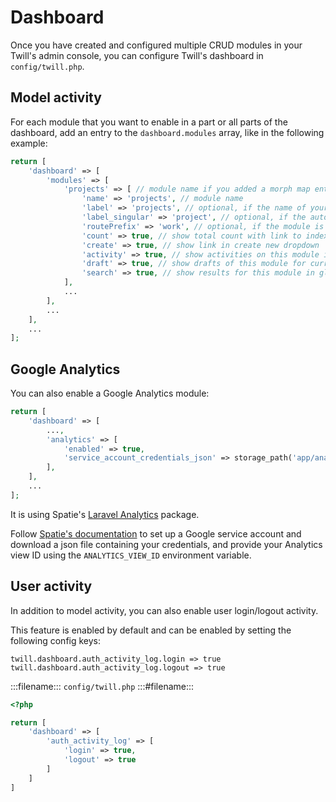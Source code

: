 # Dashboard

Once you have created and configured multiple CRUD modules in your Twill's admin console, you can configure Twill's  dashboard in `config/twill.php`.

## Model activity

For each module that you want to enable in a part or all parts of the dashboard, add an entry to the `dashboard.modules` array, like in the following example:

```php
return [
    'dashboard' => [
        'modules' => [
            'projects' => [ // module name if you added a morph map entry for it, otherwise FQN of the model (eg. App\Models\Project)
                'name' => 'projects', // module name
                'label' => 'projects', // optional, if the name of your module above does not work as a label
                'label_singular' => 'project', // optional, if the automated singular version of your name/label above does not work as a label
                'routePrefix' => 'work', // optional, if the module is living under a specific routes group
                'count' => true, // show total count with link to index of this module
                'create' => true, // show link in create new dropdown
                'activity' => true, // show activities on this module in activities list
                'draft' => true, // show drafts of this module for current user 
                'search' => true, // show results for this module in global search
            ],
            ...
        ],
        ...
    ],
    ...
];
```

## Google Analytics

You can also enable a Google Analytics module:

```php
return [
    'dashboard' => [
        ...,
        'analytics' => [
            'enabled' => true,
            'service_account_credentials_json' => storage_path('app/analytics/service-account-credentials.json'),
        ],
    ],
    ...
];
```

It is using Spatie's [Laravel Analytics](https://github.com/spatie/laravel-analytics) package.

Follow [Spatie's documentation](https://github.com/spatie/laravel-analytics#how-to-obtain-the-credentials-to-communicate-with-google-analytics) to set up a Google service account and download a json file containing your credentials, and provide your Analytics view ID using the `ANALYTICS_VIEW_ID` environment variable.

## User activity

In addition to model activity, you can also enable user login/logout activity.

This feature is enabled by default and can be enabled by setting the following config keys:

```
twill.dashboard.auth_activity_log.login => true
twill.dashboard.auth_activity_log.logout => true
```

:::filename:::
`config/twill.php`
:::#filename:::

```php
<?php

return [
    'dashboard' => [
        'auth_activity_log' => [
            'login' => true,
            'logout' => true
        ]
    ]
]
```
